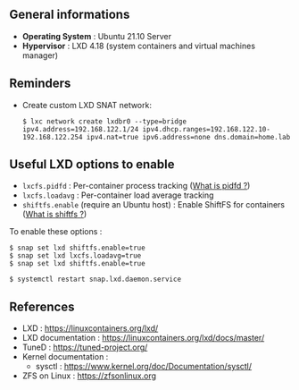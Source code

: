 ## General informations

* **Operating System** : Ubuntu 21.10 Server
* **Hypervisor** : LXD 4.18 (system containers and virtual machines manager)

## Reminders

* Create custom LXD SNAT network:

  ```shell
  $ lxc network create lxdbr0 --type=bridge ipv4.address=192.168.122.1/24 ipv4.dhcp.ranges=192.168.122.10-192.168.122.254 ipv4.nat=true ipv6.address=none dns.domain=home.lab
  ```

## Useful LXD options to enable

* `lxcfs.pidfd` : Per-container process tracking ([What is pidfd ?](https://kernel-recipes.org/en/2019/talks/pidfds-process-file-descriptors-on-linux/))
* `lxcfs.loadavg` : Per-container load average tracking
* `shiftfs.enable` (require an Ubuntu host) : Enable ShiftFS for containers ([What is shiftfs ?](https://discuss.linuxcontainers.org/t/trying-out-shiftfs/5155)) 

To enable these options :

```shell
$ snap set lxd shiftfs.enable=true
$ snap set lxd lxcfs.loadavg=true
$ snap set lxd shiftfs.enable=true

$ systemctl restart snap.lxd.daemon.service
```

## References

* LXD : https://linuxcontainers.org/lxd/
* LXD documentation : https://linuxcontainers.org/lxd/docs/master/
* TuneD : https://tuned-project.org/
* Kernel documentation :
  * sysctl : https://www.kernel.org/doc/Documentation/sysctl/
* ZFS on Linux : https://zfsonlinux.org
